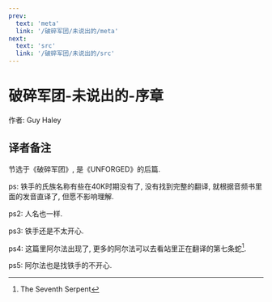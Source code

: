 ```yaml
---
prev:
  text: 'meta'
  link: '/破碎军团/未说出的/meta'
next:
  text: 'src'
  link: '/破碎军团/未说出的/src'
---
```


# 破碎军团-未说出的-序章

作者: Guy Haley

## 译者备注

节选于《破碎军团》, 是《UNFORGED》的后篇.

ps: 铁手的氏族名称有些在40K时期没有了, 没有找到完整的翻译, 就根据音频书里面的发音直译了, 但愿不影响理解.

ps2: 人名也一样.

ps3: 铁手还是不太开心.

ps4: 这篇里阿尔法出现了, 更多的阿尔法可以去看站里正在翻译的第七条蛇[^1].

ps5: 阿尔法也是找铁手的不开心.

[^1]: The Seventh Serpent
